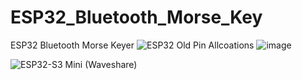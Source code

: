 # ESP32_Bluetooth_Morse_Key
ESP32 Bluetooth Morse Keyer
![ESP32](https://github.com/user-attachments/assets/087836c3-e1db-4423-b540-226bc3350d29)
Old Pin Allcoations
![image](https://github.com/user-attachments/assets/9de58483-1b51-489d-a11f-a27c6e09141f)

![ESP32-S3 Mini (Waveshare)](https://github.com/user-attachments/assets/c2824472-c702-4332-9294-2bd61cfaed84)
